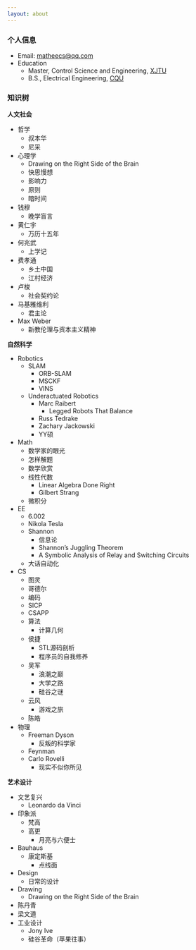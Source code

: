 ```yaml
---
layout: about
---
```

### 个人信息

- Email: <matheecs@qq.com>
- Education
  - Master, Control Science and Engineering, [XJTU](http://www.xjtu.edu.cn)
  - B.S., Electrical Engineering, [CQU](http://www.cqu.edu.cn/v1/)

### 知识树

**人文社会**

- 哲学
  - 叔本华
  - 尼采
- 心理学
  - Drawing on the Right Side of the Brain
  - 快思慢想
  - 影响力
  - 原则
  - 暗时间
- 钱穆
  - 晚学盲言
- 黄仁宇
  - 万历十五年
- 何兆武
  - 上学记
- 费孝通
  - 乡土中国
  - 江村经济
- 卢梭
  - 社会契约论
- 马基雅维利
  - 君主论
- Max Weber
  - 新教伦理与资本主义精神

**自然科学**

- Robotics
  - SLAM
    - ORB-SLAM
    - MSCKF
    - VINS
  - Underactuated Robotics
    - Marc Raibert
      - Legged Robots That Balance
    - Russ Tedrake
    - Zachary Jackowski
    - YY硕
- Math
  - 数学家的眼光
  - 怎样解题
  - 数学欣赏
  - 线性代数
    - Linear Algebra Done Right
    - Gilbert Strang
  - 微积分
- EE
  - 6.002
  - Nikola Tesla
  - Shannon
    - 信息论
    - Shannon’s Juggling Theorem
    - A Symbolic Analysis of Relay and Switching Circuits
  - 大话自动化
- CS
  - 图灵
  - 哥德尔
  - 编码
  - SICP
  - CSAPP
  - 算法
    - 计算几何
  - 侯捷
    - STL源码剖析
    - 程序员的自我修养
  - 吴军
    - 浪潮之巅
    - 大学之路
    - 硅谷之谜
  - 云风
    - 游戏之旅
  - 陈皓
- 物理
  - Freeman Dyson
    - 反叛的科学家
  - Feynman
  - Carlo Rovelli
    - 现实不似你所见

**艺术设计**

- 文艺复兴
  - Leonardo da Vinci
- 印象派
  - 梵高
  - 高更
    - 月亮与六便士
- Bauhaus
  - 康定斯基
    - 点线面
- Design
  - 日常的设计
- Drawing
  - Drawing on the Right Side of the Brain
- 陈丹青
- 梁文道
- 工业设计
  - Jony Ive
  - 硅谷革命（苹果往事）